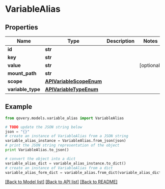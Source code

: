 # VariableAlias


## Properties

Name | Type | Description | Notes
------------ | ------------- | ------------- | -------------
**id** | **str** |  | 
**key** | **str** |  | 
**value** | **str** |  | [optional] 
**mount_path** | **str** |  | 
**scope** | [**APIVariableScopeEnum**](APIVariableScopeEnum.md) |  | 
**variable_type** | [**APIVariableTypeEnum**](APIVariableTypeEnum.md) |  | 

## Example

```python
from qovery.models.variable_alias import VariableAlias

# TODO update the JSON string below
json = "{}"
# create an instance of VariableAlias from a JSON string
variable_alias_instance = VariableAlias.from_json(json)
# print the JSON string representation of the object
print VariableAlias.to_json()

# convert the object into a dict
variable_alias_dict = variable_alias_instance.to_dict()
# create an instance of VariableAlias from a dict
variable_alias_form_dict = variable_alias.from_dict(variable_alias_dict)
```
[[Back to Model list]](../README.md#documentation-for-models) [[Back to API list]](../README.md#documentation-for-api-endpoints) [[Back to README]](../README.md)


